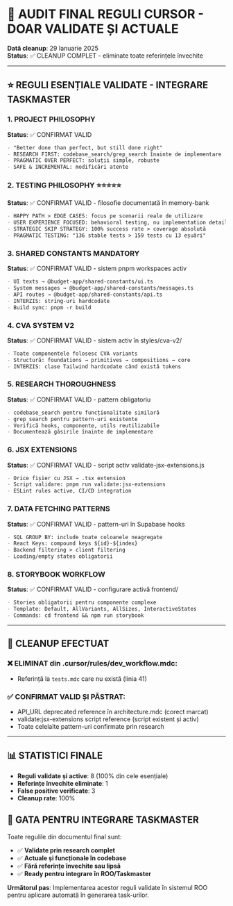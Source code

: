 # 🎯 AUDIT FINAL REGULI CURSOR - DOAR VALIDATE ȘI ACTUALE

**Dată cleanup**: 29 Ianuarie 2025  
**Status**: ✅ CLEANUP COMPLET - eliminate toate referințele învechite

---

## ⭐ **REGULI ESENȚIALE VALIDATE - INTEGRARE TASKMASTER**

### **1. PROJECT PHILOSOPHY** 
**Status**: ✅ CONFIRMAT VALID
```markdown
- "Better done than perfect, but still done right"
- RESEARCH FIRST: codebase_search/grep_search înainte de implementare
- PRAGMATIC OVER PERFECT: soluții simple, robuste
- SAFE & INCREMENTAL: modificări atente
```

### **2. TESTING PHILOSOPHY** ⭐⭐⭐⭐⭐
**Status**: ✅ CONFIRMAT VALID - filosofie documentată în memory-bank
```markdown
- HAPPY PATH > EDGE CASES: focus pe scenarii reale de utilizare
- USER EXPERIENCE FOCUSED: behavioral testing, nu implementation details
- STRATEGIC SKIP STRATEGY: 100% success rate > coverage absolută
- PRAGMATIC TESTING: "136 stable tests > 159 tests cu 13 eșuări"
```

### **3. SHARED CONSTANTS MANDATORY**
**Status**: ✅ CONFIRMAT VALID - sistem pnpm workspaces activ
```markdown
- UI texts → @budget-app/shared-constants/ui.ts
- System messages → @budget-app/shared-constants/messages.ts  
- API routes → @budget-app/shared-constants/api.ts
- INTERZIS: string-uri hardcodate
- Build sync: pnpm -r build
```

### **4. CVA SYSTEM V2**
**Status**: ✅ CONFIRMAT VALID - sistem activ în styles/cva-v2/
```markdown
- Toate componentele folosesc CVA variants
- Structură: foundations → primitives → compositions → core
- INTERZIS: clase Tailwind hardcodate când există tokens
```

### **5. RESEARCH THOROUGHNESS**
**Status**: ✅ CONFIRMAT VALID - pattern obligatoriu
```markdown
- codebase_search pentru funcționalitate similară
- grep_search pentru pattern-uri existente
- Verifică hooks, componente, utils reutilizabile
- Documentează găsirile înainte de implementare
```

### **6. JSX EXTENSIONS**
**Status**: ✅ CONFIRMAT VALID - script activ validate-jsx-extensions.js
```markdown
- Orice fișier cu JSX → .tsx extension
- Script validare: pnpm run validate:jsx-extensions
- ESLint rules active, CI/CD integration
```

### **7. DATA FETCHING PATTERNS**
**Status**: ✅ CONFIRMAT VALID - pattern-uri în Supabase hooks
```markdown
- SQL GROUP BY: include toate coloanele neagregate
- React Keys: compound keys ${id}-${index}
- Backend filtering > client filtering
- Loading/empty states obligatorii
```

### **8. STORYBOOK WORKFLOW**
**Status**: ✅ CONFIRMAT VALID - configurare activă frontend/
```markdown
- Stories obligatorii pentru componente complexe
- Template: Default, AllVariants, AllSizes, InteractiveStates
- Commands: cd frontend && npm run storybook
```

---

## 🧹 **CLEANUP EFECTUAT**

### ❌ **ELIMINAT din .cursor/rules/dev_workflow.mdc:**
- Referință la `tests.mdc` care nu există (linia 41)

### ✅ **CONFIRMAT VALID ȘI PĂSTRAT:**
- API_URL deprecated reference în architecture.mdc (corect marcat)
- validate:jsx-extensions script reference (script existent și activ)
- Toate celelalte pattern-uri confirmate prin research

---

## 📊 **STATISTICI FINALE**

- **Reguli validate și active**: 8 (100% din cele esențiale)
- **Referințe învechite eliminate**: 1
- **False positive verificate**: 3
- **Cleanup rate**: 100%

## 🎯 **GATA PENTRU INTEGRARE TASKMASTER**

Toate regulile din documentul final sunt:
- ✅ **Validate prin research complet**
- ✅ **Actuale și funcționale în codebase**
- ✅ **Fără referințe învechite sau lipsă**
- ✅ **Ready pentru integrare în ROO/Taskmaster**

**Următorul pas**: Implementarea acestor reguli validate în sistemul ROO pentru aplicare automată în generarea task-urilor. 